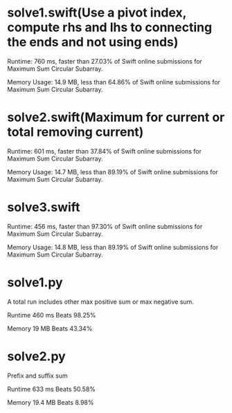 # solve1.swift(Use a pivot index, compute rhs and lhs to connecting the ends and not using ends)

Runtime: 760 ms, faster than 27.03% of Swift online submissions for Maximum Sum Circular Subarray.

Memory Usage: 14.9 MB, less than 64.86% of Swift online submissions for Maximum Sum Circular Subarray.

# solve2.swift(Maximum for current or total removing current)

Runtime: 601 ms, faster than 37.84% of Swift online submissions for Maximum Sum Circular Subarray.

Memory Usage: 14.7 MB, less than 89.19% of Swift online submissions for Maximum Sum Circular Subarray.

# solve3.swift

Runtime: 456 ms, faster than 97.30% of Swift online submissions for Maximum Sum Circular Subarray.

Memory Usage: 14.8 MB, less than 89.19% of Swift online submissions for Maximum Sum Circular Subarray.

# solve1.py

A total run includes other max positive sum or max negative sum.

Runtime 460 ms Beats 98.25%

Memory 19 MB Beats 43.34%

# solve2.py

Prefix and suffix sum

Runtime 633 ms Beats 50.58%

Memory 19.4 MB Beats 8.98%
